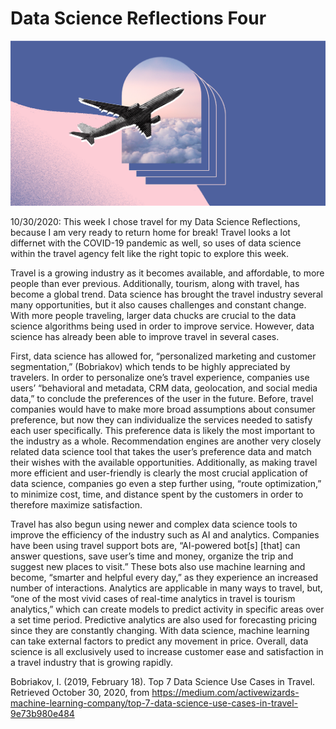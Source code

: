 # Data Science Reflections Four

![](travel.png)

10/30/2020: This week I chose travel for my Data Science Reflections, because I am very ready to return home for break! Travel looks a lot differnet with the COVID-19 pandemic as well, so uses of data science within the travel agency felt like the right topic to explore this week.

Travel is a growing industry as it becomes available, and affordable, to more people than ever previous. Additionally, tourism, along with travel, has become a global trend. Data science has brought the travel industry several many opportunities, but it also causes challenges and constant change. With more people traveling, larger data chucks are crucial to the data science algorithms being used in order to improve service. However, data science has already been able to improve travel in several cases.

First, data science has allowed for, “personalized marketing and customer segmentation,” (Bobriakov) which tends to be highly appreciated by travelers. In order to personalize one’s travel experience, companies use users’ “behavioral and metadata, CRM data, geolocation, and social media data,” to conclude the preferences of the user in the future. Before, travel companies would have to make more broad assumptions about consumer preference, but now they can individualize the services needed to satisfy each user specifically. This preference data is likely the most important to the industry as a whole. Recommendation engines are another very closely related data science tool that takes the user’s preference data and match their wishes with the available opportunities. Additionally, as making travel more efficient and user-friendly is clearly the most crucial application of data science, companies go even a step further using, “route optimization,” to minimize cost, time, and distance spent by the customers in order to therefore maximize satisfaction.

Travel has also begun using newer and complex data science tools to improve the efficiency of the industry such as AI and analytics. Companies have been using travel support bots are, “AI-powered bot[s] [that] can answer questions, save user’s time and money, organize the trip and suggest new places to visit.” These bots also use machine learning and become, “smarter and helpful every day,” as they experience an increased number of interactions. Analytics are applicable in many ways to travel, but, “one of the most vivid cases of real-time analytics in travel is tourism analytics,” which can create models to predict activity in specific areas over a set time period. Predictive analytics are also used for forecasting pricing since they are constantly changing. With data science, machine learning can take external factors to predict any movement in price. Overall, data science is all exclusively used to increase customer ease and satisfaction in a travel industry that is growing rapidly.

Bobriakov, I. (2019, February 18). Top 7 Data Science Use Cases in Travel. Retrieved October 30, 2020, from https://medium.com/activewizards-machine-learning-company/top-7-data-science-use-cases-in-travel-9e73b980e484
